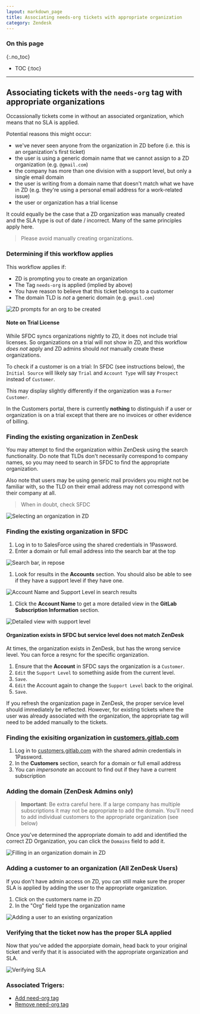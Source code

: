 ```yaml
---
layout: markdown_page
title: Associating needs-org tickets with appropriate organization
category: Zendesk
---
```


### On this page
{:.no_toc}

- TOC
{:toc}

----

## Associating tickets with the `needs-org` tag with appropriate organizations
Occassionally tickets come in without an associated organization, which means that no SLA is applied.

Potential reasons this might occur:
- we've never seen anyone from the organization in ZD before (i.e. this is an organization's first ticket)
- the user is using a generic domain name that we cannot assign to a ZD organization (e.g. `@gmail.com`)
- the company has more than one division with a support level, but only a single email domain
- the user is writing from a domain name that doesn't match what we have in ZD (e.g. they're using a personal email address for a work-related issue)
- the user or organization has a trial license

It could equally be the case that a ZD organization was manually created and the SLA type is out of date / incorrect.
Many of the same principles apply here.


> Please avoid manually creating organizations. 


### Determining if this workflow applies
This workflow applies if:
- ZD is prompting you to create an organization
- The Tag `needs-org` is applied (implied by above)
- You have reason to believe that this ticket belongs to a customer
- The domain TLD is *not* a generic domain (e.g. `gmail.com`)

![ZD prompts for an org to be created](/imageshttps://github.com/daijapan/test/tree/master/support/zendesk_needs_org-create.png)

#### Note on Trial License
While SFDC syncs organizations nightly to ZD, it does not include trial licenses. So organizations on a trial will not show in ZD, and this workflow _does not_ apply and ZD admins should _not_ manually create these organizations.

To check if a customer is on a trial: In SFDC (see instructions below), the `Initial Source` will likely say `Trial` and `Account Type` will say `Prospect` instead of `Customer`. 

This may display slightly differently if the organization was a `Former Customer`.

In the Customers portal, there is currently **nothing** to distinguish if a user or organization is on a trial except that there are no invoices or other evidence of billing.

### Finding the existing organization in ZenDesk
You may attempt to find the organization within ZenDesk using the search functionality. Do note that TLDs don't necessarily correspond to company names, so you may need to search in SFDC to find the appropriate organization.

Also note that users may be using generic mail providers you might not be familiar with, so the TLD on their email address may not correspond with their company at all. 

> When in doubt, check SFDC

![Selecting an organization in ZD](/imageshttps://github.com/daijapan/test/tree/master/support/zendesk_needs_org-finding-org.png)

### Finding the existing organization in SFDC
1. Log in to to SalesForce using the shared credentials in 1Password.
1. Enter a domain or full email address into the search bar at the top

![Search bar, in repose](/imageshttps://github.com/daijapan/test/tree/master/support/zendesk_needs_org-sfdc-search.png)

1. Look for results in the **Accounts** section. You should also be able to see if they have a support level if they have one.

![Account Name and Support Level in search results](/imageshttps://github.com/daijapan/test/tree/master/support/zendesk_needs_org-sfdc-accountname.png)

1. Click the **Account Name** to get a more detailed view in the **GitLab Subscription Information** section.

![Detailed view with support level](/imageshttps://github.com/daijapan/test/tree/master/support/zendesk_needs_org-sfdc-subscription.png)

#### Organization exists in SFDC but service level does not match ZenDesk
At times, the organization exists in ZenDesk, but has the wrong service level. You can force a resync for the specific organization.

1. Ensure that the **Account** in SFDC says the organization is a `Customer`.
1. `Edit` the `Support Level` to something aside from the current level.
1. `Save`.
1. `Edit` the Account again to change the `Support Level` back to the original.
1. `Save`.

If you refresh the organization page in ZenDesk, the proper service level should immediately be reflected. However, for existing tickets where the user was already associated with the organization, the appropriate tag will need to be added manually to the tickets.

### Finding the exisiting organization in [customers.gitlab.com](https://customers.gitlab.com)
1. Log in to [customers.gitlab.com](https://customers.gitlab.com) with the shared admin credentials in 1Password.
1. In the **Customers** section, search for a domain or full email address
1. You can *impersonate* an account to find out if they have a current subscription

### Adding the domain (ZenDesk Admins only)
> **Important**: Be extra careful here. If a large company has multiple subscriptions it may not be appropriate
to add the domain. You'll need to add individual customers to the appropriate organization (see below)

Once you've determined the appropriate domain to add and identified the correct ZD Organization, you can click 
the `Domains` field to add it.

![Filling in an organization domain in ZD](/imageshttps://github.com/daijapan/test/tree/master/support/zendesk_needs_org-adding-org.png)

### Adding a customer to an organization (All ZenDesk Users)
If you don't have admin access on ZD, you can still make sure the proper SLA is applied by adding the user to the appropriate
organization.

1. Click on the customers name in ZD
1. In the "Org" field type the organization name

![Adding a user to an existing organization](/imageshttps://github.com/daijapan/test/tree/master/support/zendesk_needs_org-add.png)

### Verifying that the ticket now has the proper SLA applied
Now that you've added the apporpiate domain, head back to your original ticket and verify that it is associated with
the appropriate organization and SLA.

![Verifying SLA](/imageshttps://github.com/daijapan/test/tree/master/support/zendesk_needs_org-verifying-sla.png)

### Associated Trigers:
- [Add need-org tag](https://gitlab.zendesk.com/agent/admin/triggers/360001567348/index.html.md)
- [Remove need-org tag](https://gitlab.zendesk.com/agent/admin/triggers/360017109414/index.html.md)
